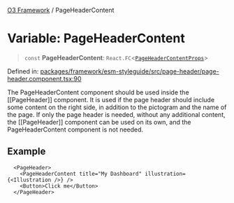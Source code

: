 [O3 Framework](../API.md) / PageHeaderContent

# Variable: PageHeaderContent

> `const` **PageHeaderContent**: `React.FC`\<[`PageHeaderContentProps`](../interfaces/PageHeaderContentProps.md)\>

Defined in: [packages/framework/esm-styleguide/src/page-header/page-header.component.tsx:90](https://github.com/UjjawalPrabhat/openmrs-esm-core/blob/main/packages/framework/esm-styleguide/src/page-header/page-header.component.tsx#L90)

The PageHeaderContent component should be used inside the [[PageHeader]] component. It is used if the page
header should include some content on the right side, in addition to the pictogram and the name of the page.
If only the page header is needed, without any additional content, the [[PageHeader]] component can be used
on its own, and the PageHeaderContent component is not needed.

## Example

```tsx
  <PageHeader>
    <PageHeaderContent title="My Dashboard" illustration={<Illustration />} />
    <Button>Click me</Button>
  </PageHeader>
```
